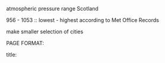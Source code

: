 atmospheric pressure range Scotland

956 - 1053 :: lowest - highest according to Met Office Records

make smaller selection of cities

PAGE FORMAT:

title:
